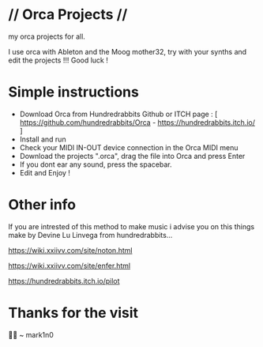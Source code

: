 # // Orca Projects //

my orca projects for all.

I use orca with Ableton and the Moog mother32, try with your synths and edit the projects !!! Good luck !

# Simple instructions

- Download Orca from Hundredrabbits Github or ITCH page : [ https://github.com/hundredrabbits/Orca  -  https://hundredrabbits.itch.io/ ]
- Install and run 
- Check your MIDI IN-OUT device connection in the Orca MIDI menu
- Download the projects ".orca", drag the file into Orca and press Enter
- If you dont ear any sound, press the spacebar. 
- Edit and Enjoy !

# Other info

If you are intrested of this method to make music i advise you on this things make by Devine Lu Linvega from hundredrabbits...

https://wiki.xxiivv.com/site/noton.html

https://wiki.xxiivv.com/site/enfer.html

https://hundredrabbits.itch.io/pilot

# Thanks for the visit
🫶🏻 ~ mark1n0
